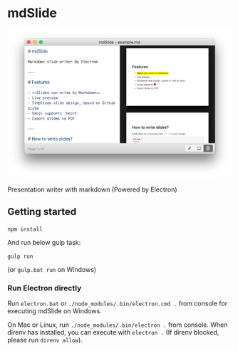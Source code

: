 # mdSlide

![mdSlide](screenshot.png)

Presentation writer with markdown (Powered by Electron)

## Getting started

```
npm install
```

And run below gulp task:

```
gulp run
```

(or `gulp.bat run` on Windows)

### Run Electron directly

Run `electron.bat` or `./node_modules/.bin/electron.cmd .` from console for executing mdSlide on Windows.

On Mac or Linux, run `./node_modules/.bin/electron .` from console. When direnv has installed, you can execute with `electron .` (If direnv blocked, please run `direnv allow`).
